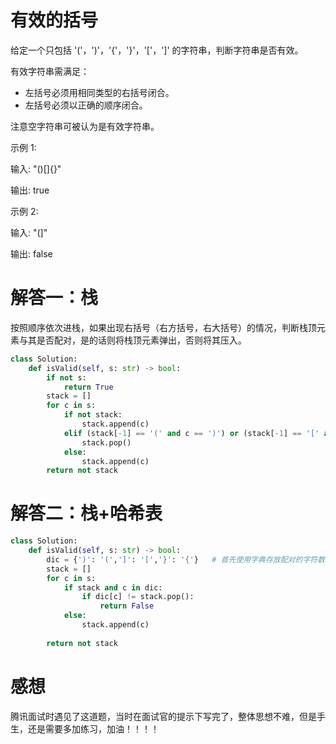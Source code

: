 # 有效的括号

给定一个只包括 '('，')'，'{'，'}'，'['，']' 的字符串，判断字符串是否有效。

有效字符串需满足：

* 左括号必须用相同类型的右括号闭合。
* 左括号必须以正确的顺序闭合。

注意空字符串可被认为是有效字符串。

示例 1:

输入: "()[]{}"

输出: true

示例 2:

输入: "(]"

输出: false

# 解答一：栈

按照顺序依次进栈，如果出现右括号（右方括号，右大括号）的情况，判断栈顶元素与其是否配对，是的话则将栈顶元素弹出，否则将其压入。

```python
class Solution:
    def isValid(self, s: str) -> bool:
        if not s:
            return True 
        stack = []
        for c in s:
            if not stack:
                stack.append(c)
            elif (stack[-1] == '(' and c == ')') or (stack[-1] == '[' and c == ']') or (stack[-1] == '{' and c == '}'):
                stack.pop()
            else:
                stack.append(c)
        return not stack
```

# 解答二：栈+哈希表

```python
class Solution:
    def isValid(self, s: str) -> bool:
        dic = {')': '(',']': '[','}': '{'}   # 首先使用字典存放配对的字符数组
        stack = []
        for c in s:
            if stack and c in dic:
                if dic[c] != stack.pop():
                    return False
            else: 
                stack.append(c)
            
        return not stack
```

# 感想

腾讯面试时遇见了这道题，当时在面试官的提示下写完了，整体思想不难，但是手生，还是需要多加练习，加油！！！！
